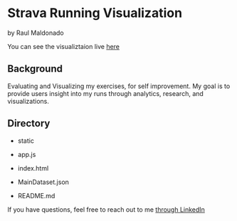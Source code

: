  # Strava Running Visualization 
by Raul Maldonado

You can see the visualiztaion live [here](https://cloudchaoszero.github.io/Strava-Running-Visualization/)

## Background

Evaluating and Visualizing my exercises, for self improvement. My goal is to provide users insight into my runs through analytics, research, and visualizations.


## Directory

* static

* app.js

* index.html

* MainDataset.json

* README.md


If you have questions, feel free to reach out to me [through LinkedIn](https://www.linkedin.com/in/raulm8/)